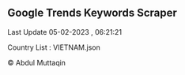 

## Google Trends Keywords Scraper 
 
Last Update 05-02-2023 , 06:21:21

Country List :
VIETNAM.json



© Abdul Muttaqin 
